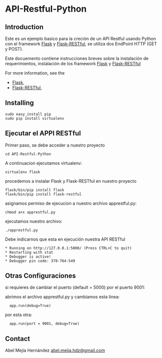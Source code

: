 # API-Restful-Python #

## Introduction ##

Este es un ejemplo basico para la creción de un API Restful usando Python con 
el framework [Flask][1] y [Flask-RESTful][2], se utiliza dos EndPoint HTTP (GET y POST).

Este docuemento contiene instrucciones breves sobre la instalación de requerimientos,
instalación de los framework [Flask][1] y [Flask-RESTful][2]

For more information, see the

  * [Flask][1],
  * [Flask-RESTful][2],

[1]: http://flask.pocoo.org
[2]: http://flask-restful-cn.readthedocs.org/en/0.3.4/

## Installing ##

    sudo easy_install pip
    sudo pip install virtualenv

## Ejecutar el APPI RESTful ##

Primer paso, se debe acceder a nuestro proyecto 

    cd API-Restful-Python

A continuacion ejecutamos virtualenv:
    
    virtualenv flask

procedemos a instalar Flask y Flask-RESTful en nuestro proyecto

    flask/bin/pip install flask
    flask/bin/pip install flask-restful

asignamos permiso de ejecucion a nuestro archivo apprestful.py:
    
    chmod a+x apprestful.py

ejecutamos nuestro archivo:

    ./apprestful.py

Debe indicarnos que esta en ejecución nuestra API RESTful

    * Running on http://127.0.0.1:5000/ (Press CTRL+C to quit)
    * Restarting with stat
    * Debugger is active!
    * Debugger pin code: 378-764-549

## Otras Configuraciones ##

si requieres de cambiar el puerto (default = 5000) por el puerto 9001:

abrimos el archivo apprestful.py y cambiamos esta linea:
      
      app.run(debug=True)

por esta otra:
      
      app.run(port = 9001, debug=True)


## Contact ##

Abel Mejía Hernández <abel.mejia.hdz@gmail.com>